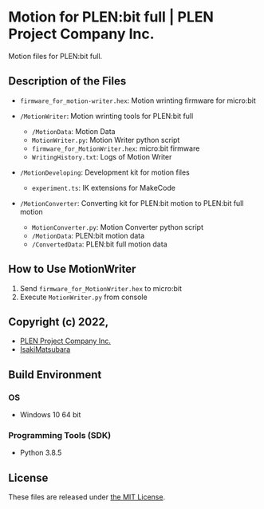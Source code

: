 Motion for PLEN:bit full | PLEN Project Company Inc.
===============================================================================

Motion files for PLEN:bit full.

## Description of the Files

- `firmware_for_motion-writer.hex`: Motion wrinting firmware for micro:bit

- `/MotionWriter`: Motion wrinting tools for PLEN:bit full
    - `/MotionData`: Motion Data
    - `MotionWriter.py`: Motion Writer python script
    - `firmware_for_MotionWriter.hex`: micro:bit firmware
    - `WritingHistory.txt`: Logs of Motion Writer

- `/MotionDeveloping`: Development kit for motion files
    - `experiment.ts`: IK extensions for MakeCode

- `/MotionConverter`: Converting kit for PLEN:bit motion to PLEN:bit full motion 
    - `MotionConverter.py`: Motion Converter python script
    - `/MotionData`: PLEN:bit motion data
    - `/ConvertedData`: PLEN:bit full motion data

## How to Use MotionWriter

1. Send `firmware_for_MotionWriter.hex` to micro:bit
2. Execute `MotionWriter.py` from console

## Copyright (c) 2022,
- [PLEN Project Company Inc.](https://plen.jp)
- [IsakiMatsubara](https://github.com/IsakiMatsubara)

## Build Environment
### OS
- Windows 10 64 bit

### Programming Tools (SDK)
- Python 3.8.5

## License
These files are released under [the MIT License](https://opensource.org/licenses/mit-license.php).
